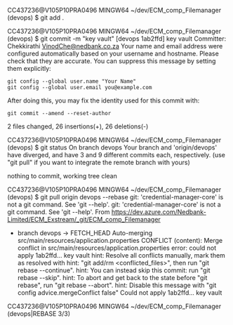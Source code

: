 CC437236@V105P10PRA0496 MINGW64 ~/dev/ECM_comp_Filemanager (devops)
$ git add .

CC437236@V105P10PRA0496 MINGW64 ~/dev/ECM_comp_Filemanager (devops)
$ git commit -m "key vault"
[devops 1ab2ffd] key vault
 Committer: Chekkirathi <VinodChe@nedbank.co.za>
Your name and email address were configured automatically based
on your username and hostname. Please check that they are accurate.
You can suppress this message by setting them explicitly:

    git config --global user.name "Your Name"
    git config --global user.email you@example.com

After doing this, you may fix the identity used for this commit with:

    git commit --amend --reset-author

 2 files changed, 26 insertions(+), 26 deletions(-)

CC437236@V105P10PRA0496 MINGW64 ~/dev/ECM_comp_Filemanager (devops)
$ git status
On branch devops
Your branch and 'origin/devops' have diverged,
and have 3 and 9 different commits each, respectively.
  (use "git pull" if you want to integrate the remote branch with yours)

nothing to commit, working tree clean

CC437236@V105P10PRA0496 MINGW64 ~/dev/ECM_comp_Filemanager (devops)
$ git pull origin devops --rebase
git: 'credential-manager-core' is not a git command. See 'git --help'.
git: 'credential-manager-core' is not a git command. See 'git --help'.
From https://dev.azure.com/Nedbank-Limited/ECM_Exstream/_git/ECM_comp_Filemanager
 * branch            devops     -> FETCH_HEAD
Auto-merging src/main/resources/application.properties
CONFLICT (content): Merge conflict in src/main/resources/application.properties
error: could not apply 1ab2ffd... key vault
hint: Resolve all conflicts manually, mark them as resolved with
hint: "git add/rm <conflicted_files>", then run "git rebase --continue".
hint: You can instead skip this commit: run "git rebase --skip".
hint: To abort and get back to the state before "git rebase", run "git rebase --abort".
hint: Disable this message with "git config advice.mergeConflict false"
Could not apply 1ab2ffd... key vault

CC437236@V105P10PRA0496 MINGW64 ~/dev/ECM_comp_Filemanager (devops|REBASE 3/3)
